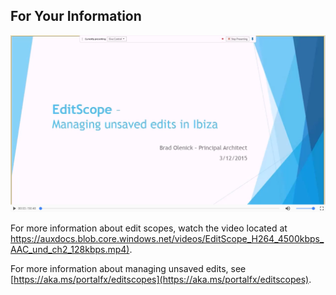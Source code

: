 
<a name="for-your-information"></a>
## For Your Information

![alt-text](../media/videos/editscope.png "Working with EditScope")

For more information about edit scopes, watch the video located at [https://auxdocs.blob.core.windows.net/videos/EditScope_H264_4500kbps_AAC_und_ch2_128kbps.mp4)](https://auxdocs.blob.core.windows.net/videos/EditScope_H264_4500kbps_AAC_und_ch2_128kbps.mp4).

For more information about managing unsaved edits, see [https://aka.ms/portalfx/editscopes](https://aka.ms/portalfx/editscopes).


